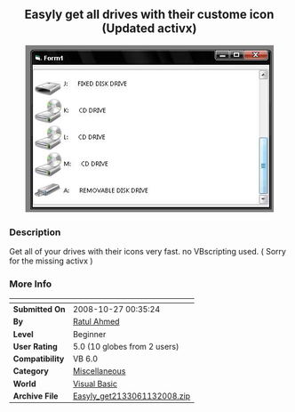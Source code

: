 ﻿<div align="center">

## Easyly get all drives with their custome icon \(Updated activx\)

<img src="PIC200810261430167295.JPG">
</div>

### Description

Get all of your drives with their icons very fast. no VBscripting used. ( Sorry for the missing activx )
 
### More Info
 


<span>             |<span>
---                |---
**Submitted On**   |2008-10-27 00:35:24
**By**             |[Ratul Ahmed](https://github.com/Planet-Source-Code/PSCIndex/blob/master/ByAuthor/ratul-ahmed.md)
**Level**          |Beginner
**User Rating**    |5.0 (10 globes from 2 users)
**Compatibility**  |VB 6\.0
**Category**       |[Miscellaneous](https://github.com/Planet-Source-Code/PSCIndex/blob/master/ByCategory/miscellaneous__1-1.md)
**World**          |[Visual Basic](https://github.com/Planet-Source-Code/PSCIndex/blob/master/ByWorld/visual-basic.md)
**Archive File**   |[Easyly\_get2133061132008\.zip](https://github.com/Planet-Source-Code/ratul-ahmed-easyly-get-all-drives-with-their-custome-icon-updated-activx__1-71294/archive/master.zip)








